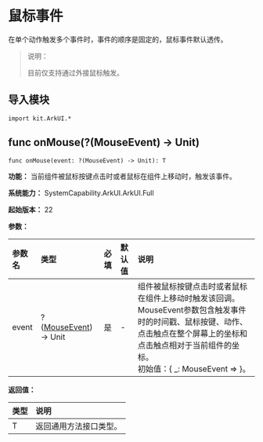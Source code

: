 # 鼠标事件

在单个动作触发多个事件时，事件的顺序是固定的，鼠标事件默认透传。

> 说明：
>
> 目前仅支持通过外接鼠标触发。

## 导入模块

```cangjie
import kit.ArkUI.*
```

## func onMouse(?(MouseEvent) -> Unit)

```cangjie
func onMouse(event: ?(MouseEvent) -> Unit): T
```

**功能：** 当前组件被鼠标按键点击时或者鼠标在组件上移动时，触发该事件。

**系统能力：** SystemCapability.ArkUI.ArkUI.Full

**起始版本：** 22

**参数：**

|参数名|类型|必填|默认值|说明|
|:---|:---|:---|:---|:---|
|event|?([MouseEvent](./cj-common-types.md#class-mouseevent)) -> Unit|是|-|组件被鼠标按键点击时或者鼠标在组件上移动时触发该回调。MouseEvent参数包含触发事件时的时间戳、鼠标按键、动作、点击触点在整个屏幕上的坐标和点击触点相对于当前组件的坐标。<br>初始值：{ _: MouseEvent => }。|

**返回值：**

| 类型 | 说明 |
| :--- | :--- |
| T | 返回通用方法接口类型。 |
